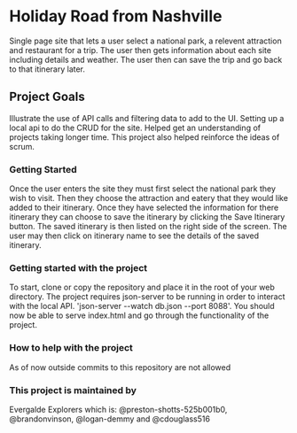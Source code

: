 # Holiday Road from Nashville

Single page site that lets a user select a national park, a relevent attraction and restaurant for a trip. The user then gets information about each site including details and weather. The user then can save the trip and go back to that itinerary later.

## Project Goals

Illustrate the use of API calls and filtering data to add to the UI. Setting up a local api to do the CRUD for the site. Helped get an understanding of projects taking longer time. This project also helped reinforce the ideas of scrum.

### Getting Started

Once the user enters the site they must first select the national park they wish to visit. Then they choose the attraction and eatery that they would like added to their itinerary. Once they have selected the information for there itinerary they can choose to save the itinerary by clicking the Save Itinerary button. The saved itinerary is then listed on the right side of the screen. The user may then click on itinerary name to see the details of the saved itinerary.

### Getting started with the project

To start, clone or copy the repository and place it in the root of your web directory. The project requires json-server to be running in order to interact with the local API. 'json-server --watch db.json --port 8088'. You should now be able to serve index.html and go through the functionality of the project.


### How to help with the project

As of now outside commits to this repository are not allowed

### This project is maintained by

Evergalde Explorers which is: @preston-shotts-525b001b0, @brandonvinson, @logan-demmy and @cdouglass516


